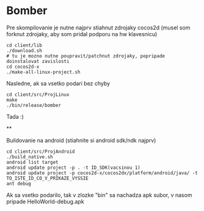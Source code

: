 Bomber
======

Pre skompilovanie je nutne najprv stiahnut zdrojaky cocos2d (musel som forknut zdrojaky, aby som pridal podporu na hw klavesnicu)

    cd client/lib
    ./download.sh
    # tu je mozno nutne poupravit/patchnut zdrojaky, popripade doinstalovat zavislosti
    cd cocos2d-x
    ./make-all-linux-project.sh 

Nasledne, ak sa vsetko podari bez chyby

    cd client/src/ProjLinux
    make
    ./bin/release/bomber

Tada :)

**

Buildovanie na android (stiahnite si android sdk/ndk najprv)

    cd client/src/ProjAndroid
    ./build_native.sh
    android list target
    android update project -p . -t ID_SDK(vacsinou 1)
    android update project -p cocos2d-x/cocos2dx/platform/android/java/ -t TO_ISTE_ID_CO_V_PRIKAZE_VYSSIE
    ant debug

Ak sa vsetko podarilo, tak v zlozke "bin" sa nachadza apk subor, v nasom pripade HelloWorld-debug.apk
